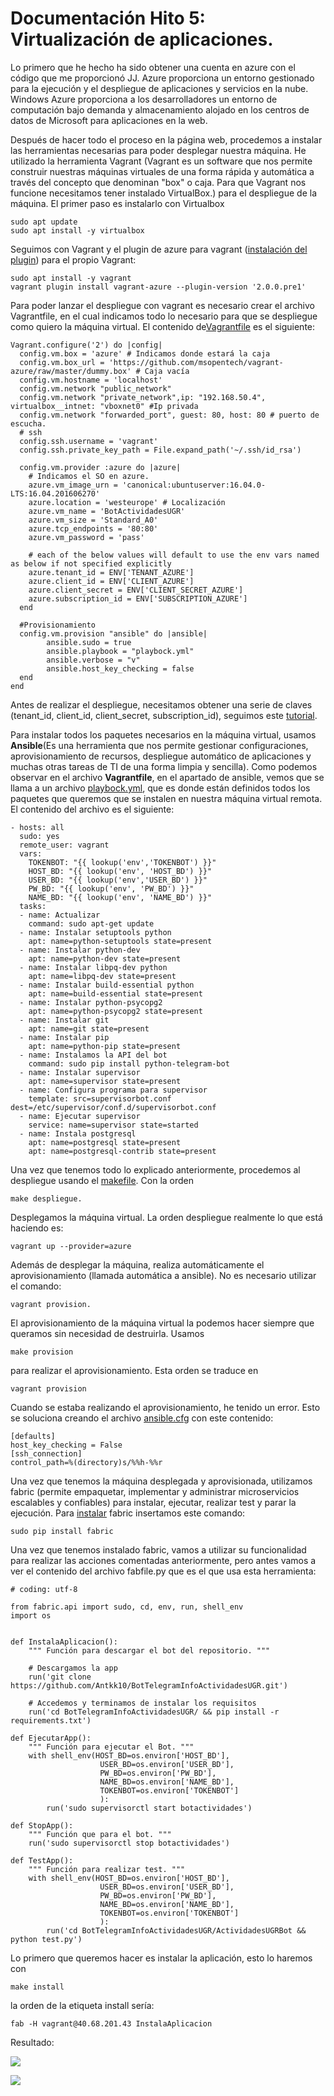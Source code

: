 
# Documentación Hito 5: Virtualización de aplicaciones. #


Lo primero que he hecho ha sido obtener una cuenta en azure con el código que me proporcionó JJ. Azure proporciona un entorno gestionado para la ejecución y el despliegue de aplicaciones y servicios en la nube. Windows Azure proporciona a los desarrolladores un entorno de computación bajo demanda y almacenamiento alojado en los centros de datos de Microsoft para aplicaciones en la web.

Después de hacer todo el proceso en la página web, procedemos a instalar las herramientas necesarias para poder desplegar nuestra máquina. He utilizado la herramienta Vagrant (Vagrant es un software que nos permite construir nuestras máquinas virtuales de una forma rápida y automática a través del concepto que denominan "box" o caja. Para que Vagrant nos funcione necesitamos tener instalado VirtualBox.) para el despliegue de la máquina. El primer paso es instalarlo con Virtualbox

    sudo apt update
    sudo apt install -y virtualbox

Seguimos con Vagrant y el plugin de azure para vagrant ([instalación del plugin](https://github.com/Azure/vagrant-azure)) para el propio Vagrant:

    sudo apt install -y vagrant
    vagrant plugin install vagrant-azure --plugin-version '2.0.0.pre1'

Para poder lanzar el despliegue con vagrant es necesario crear el archivo Vagrantfile, en el cual indicamos todo lo necesario para que se despliegue como quiero la máquina virtual. El contenido de[Vagrantfile](https://github.com/Antkk10/BotTelegramInfoActividadesUGR/blob/master/Vagrantfile) es el siguiente:

    Vagrant.configure('2') do |config|
      config.vm.box = 'azure' # Indicamos donde estará la caja
      config.vm.box_url = 'https://github.com/msopentech/vagrant-azure/raw/master/dummy.box' # Caja vacía
      config.vm.hostname = 'localhost'
      config.vm.network "public_network"
      config.vm.network "private_network",ip: "192.168.50.4", virtualbox__intnet: "vboxnet0" #Ip privada
      config.vm.network "forwarded_port", guest: 80, host: 80 # puerto de escucha.
      # ssh
      config.ssh.username = 'vagrant'
      config.ssh.private_key_path = File.expand_path('~/.ssh/id_rsa')

      config.vm.provider :azure do |azure|
        # Indicamos el SO en azure.
        azure.vm_image_urn = 'canonical:ubuntuserver:16.04.0-LTS:16.04.201606270'
        azure.location = 'westeurope' # Localización
        azure.vm_name = 'BotActividadesUGR'
        azure.vm_size = 'Standard_A0'
        azure.tcp_endpoints = '80:80'
        azure.vm_password = 'pass'

        # each of the below values will default to use the env vars named as below if not specified explicitly
        azure.tenant_id = ENV['TENANT_AZURE']
        azure.client_id = ENV['CLIENT_AZURE']
        azure.client_secret = ENV['CLIENT_SECRET_AZURE']
        azure.subscription_id = ENV['SUBSCRIPTION_AZURE']
      end

      #Provisionamiento
      config.vm.provision "ansible" do |ansible|
            ansible.sudo = true
            ansible.playbook = "playbock.yml"
            ansible.verbose = "v"
            ansible.host_key_checking = false
      end
    end

Antes de realizar el despliegue, necesitamos obtener una serie de claves (tenant_id, client_id, client_secret, subscription_id), seguimos este [tutorial](https://www.terraform.io/docs/providers/azurerm/).

Para instalar todos los paquetes necesarios en la máquina virtual, usamos **Ansible**(Es una herramienta que nos permite gestionar configuraciones, aprovisionamiento de recursos, despliegue automático de aplicaciones y muchas otras tareas de TI de una forma limpia y sencilla). Como podemos observar en el archivo **Vagrantfile**, en el apartado de ansible, vemos que se llama a un archivo [playbock.yml](https://github.com/Antkk10/BotTelegramInfoActividadesUGR/blob/master/playbock.yml), que es donde están definidos todos los paquetes que queremos que se instalen en nuestra máquina virtual remota. El contenido del archivo es el siguiente:

    - hosts: all
      sudo: yes
      remote_user: vagrant
      vars:
        TOKENBOT: "{{ lookup('env','TOKENBOT') }}"
        HOST_BD: "{{ lookup('env', 'HOST_BD') }}"
        USER_BD: "{{ lookup('env','USER_BD') }}"
        PW_BD: "{{ lookup('env', 'PW_BD') }}"
        NAME_BD: "{{ lookup('env', 'NAME_BD') }}"
      tasks:
      - name: Actualizar
        command: sudo apt-get update
      - name: Instalar setuptools python
        apt: name=python-setuptools state=present
      - name: Instalar python-dev
        apt: name=python-dev state=present
      - name: Instalar libpq-dev python
        apt: name=libpq-dev state=present
      - name: Instalar build-essential python
        apt: name=build-essential state=present
      - name: Instalar python-psycopg2
        apt: name=python-psycopg2 state=present
      - name: Instalar git
        apt: name=git state=present
      - name: Instalar pip
        apt: name=python-pip state=present
      - name: Instalamos la API del bot
        command: sudo pip install python-telegram-bot
      - name: Instalar supervisor
        apt: name=supervisor state=present
      - name: Configura programa para supervisor
        template: src=supervisorbot.conf dest=/etc/supervisor/conf.d/supervisorbot.conf
      - name: Ejecutar supervisor
        service: name=supervisor state=started
      - name: Instala postgresql
        apt: name=postgresql state=present
        apt: name=postgresql-contrib state=present

Una vez que tenemos todo lo explicado anteriormente, procedemos al despliegue usando el [makefile](https://github.com/Antkk10/BotTelegramInfoActividadesUGR/blob/master/makefile). Con la orden

    make despliegue.

Desplegamos la máquina virtual. La orden despliegue realmente lo que está haciendo es:

    vagrant up --provider=azure

Además de desplegar la máquina, realiza automáticamente el aprovisionamiento (llamada automática a ansible). No es necesario utilizar el comando:

    vagrant provision.

El aprovisionamiento de la máquina virtual la podemos hacer siempre que queramos sin necesidad de destruirla. Usamos

    make provision

para realizar el aprovisionamiento. Esta orden se traduce en

    vagrant provision

Cuando se estaba realizando el aprovisionamiento, he tenido un error. Esto se soluciona creando el archivo [ansible.cfg](https://github.com/Antkk10/BotTelegramInfoActividadesUGR/blob/master/ansible.cfg) con este contenido:

    [defaults]
    host_key_checking = False
    [ssh_connection]
    control_path=%(directory)s/%%h-%%r

Una vez que tenemos la máquina desplegada y aprovisionada, utilizamos fabric (permite empaquetar, implementar y administrar microservicios escalables y confiables) para instalar, ejecutar, realizar test y parar la ejecución.
Para [instalar](http://www.fabfile.org/installing.html) fabric insertamos este comando:

    sudo pip install fabric

Una vez que tenemos instalado fabric, vamos a utilizar su funcionalidad para realizar las acciones comentadas anteriormente, pero antes vamos a ver el contenido del archivo fabfile.py que es el que usa esta herramienta:

    # coding: utf-8

    from fabric.api import sudo, cd, env, run, shell_env
    import os


    def InstalaAplicacion():
        """ Función para descargar el bot del repositorio. """

        # Descargamos la app
        run('git clone https://github.com/Antkk10/BotTelegramInfoActividadesUGR.git')

        # Accedemos y terminamos de instalar los requisitos
        run('cd BotTelegramInfoActividadesUGR/ && pip install -r requirements.txt')

    def EjecutarApp():
        """ Función para ejecutar el Bot. """
        with shell_env(HOST_BD=os.environ['HOST_BD'],
                        USER_BD=os.environ['USER_BD'],
                        PW_BD=os.environ['PW_BD'],
                        NAME_BD=os.environ['NAME_BD'],
                        TOKENBOT=os.environ['TOKENBOT']
                        ):
            run('sudo supervisorctl start botactividades')

    def StopApp():
        """ Función que para el bot. """
        run('sudo supervisorctl stop botactividades')

    def TestApp():
        """ Función para realizar test. """
        with shell_env(HOST_BD=os.environ['HOST_BD'],
                        USER_BD=os.environ['USER_BD'],
                        PW_BD=os.environ['PW_BD'],
                        NAME_BD=os.environ['NAME_BD'],
                        TOKENBOT=os.environ['TOKENBOT']
                        ):
            run('cd BotTelegramInfoActividadesUGR/ActividadesUGRBot && python test.py')

Lo primero que queremos hacer es instalar la aplicación, esto lo haremos con

    make install

la orden de la etiqueta install sería:

    fab -H vagrant@40.68.201.43 InstalaAplicacion

Resultado:

![](capturas/fabricinstala.png)

![](capturas/fabricinstala2.png)
